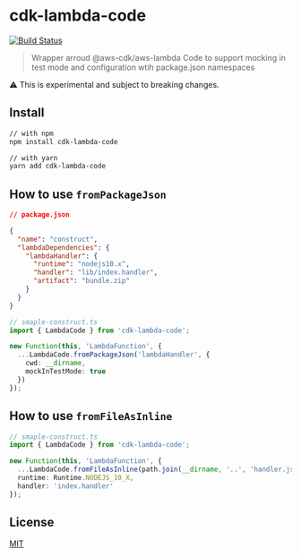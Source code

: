 # cdk-lambda-code

[![Build Status](https://travis-ci.org/hupe1980/cdk-lambda-code.svg?branch=master)](https://travis-ci.org/hupe1980/cdk-lambda-code)

> Wrapper arroud @aws-cdk/aws-lambda Code to support mocking in test mode and configuration wtih package.json namespaces

:warning: This is experimental and subject to breaking changes.

## Install

```sh
// with npm
npm install cdk-lambda-code

// with yarn
yarn add cdk-lambda-code
```

## How to use `fromPackageJson`

```json
// package.json

{
  "name": "construct",
  "lambdaDependencies": {
    "lambdaHandler": {
      "runtime": "nodejs10.x",
      "handler": "lib/index.handler",
      "artifact": "bundle.zip"
    }
  }
}
```

```typescript
// smaple-construct.ts
import { LambdaCode } from 'cdk-lambda-code';

new Function(this, 'LambdaFunction', {
  ...LambdaCode.fromPackageJson('lambdaHandler', {
    cwd: __dirname,
    mockInTestMode: true
  })
});
```

## How to use `fromFileAsInline`

```typescript
// smaple-construct.ts
import { LambdaCode } from 'cdk-lambda-code';

new Function(this, 'LambdaFunction', {
  ...LambdaCode.fromFileAsInline(path.join(__dirname, '..', 'handler.js'))
  runtime: Runtime.NODEJS_10_X,
  handler: 'index.handler'
});
```

## License

[MIT](LICENSE)
